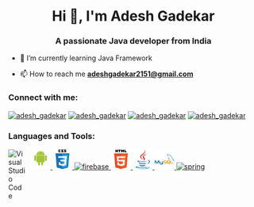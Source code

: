 <h1 align="center">Hi 👋, I'm Adesh Gadekar</h1>
<h3 align="center">A passionate Java developer from India</h3>

- 🔭 I’m currently learning Java Framework

- 📫 How to reach me **adeshgadekar2151@gmail.com**

<h3 align="left">Connect with me:</h3>
<p align="left">
<a href="https://www.linkedin.com/in/adeshgadekar/" target="blank"><img align="center" src="https://www.svgrepo.com/show/54425/linkedin.svg" alt="adesh_gadekar" height="30" width="40" /></a>
<a href="https://www.instagram.com/the_riddler_04/" target="blank"><img align="center" src="https://img.freepik.com/premium-vector/instagram-icon-paper-cut-style-social-media-icons_505135-235.jpg" alt="adesh_gadekar" height="30" width="40" /></a>
<a href="https://www.hackerrank.com/adeshgadekar2151" target="blank"><img align="center" src="https://raw.githubusercontent.com/rahuldkjain/github-profile-readme-generator/master/src/images/icons/Social/hackerrank.svg" alt="adesh_gadekar" height="30" width="40" /></a>
<a href="https://leetcode.com/adesh21/" target="blank"><img align="center" src="https://raw.githubusercontent.com/rahuldkjain/github-profile-readme-generator/master/src/images/icons/Social/leet-code.svg" alt="adesh_gadekar" height="30" width="40" /></a>
</p>

<h3 align="left">Languages and Tools:</h3>
<p align="left"> <a href="https://developer.android.com" target="_blank" rel="noreferrer"> <img src="https://raw.githubusercontent.com/devicons/devicon/master/icons/android/android-original-wordmark.svg" alt="android" width="40" height="40"/> </a> <a href="https://www.w3schools.com/css/" target="_blank" rel="noreferrer"> <img src="https://raw.githubusercontent.com/devicons/devicon/master/icons/css3/css3-original-wordmark.svg" alt="css3" width="40" height="40"/> </a> <a href="https://firebase.google.com/" target="_blank" rel="noreferrer"> <img src="https://www.vectorlogo.zone/logos/firebase/firebase-icon.svg" alt="firebase" width="40" height="40"/> </a> <a href="https://www.w3.org/html/" target="_blank" rel="noreferrer"> <img src="https://raw.githubusercontent.com/devicons/devicon/master/icons/html5/html5-original-wordmark.svg" alt="html5" width="40" height="40"/> </a> <a href="https://www.java.com" target="_blank" rel="noreferrer"> <img src="https://raw.githubusercontent.com/devicons/devicon/master/icons/java/java-original.svg" alt="java" width="40" height="40"/> </a> <a href="https://www.mysql.com/" target="_blank" rel="noreferrer"> <img src="https://raw.githubusercontent.com/devicons/devicon/master/icons/mysql/mysql-original-wordmark.svg" alt="mysql" width="40" height="40"/> </a> </a> <a href="https://spring.io/" target="_blank" rel="noreferrer"> <img src="https://www.vectorlogo.zone/logos/springio/springio-icon.svg" alt="spring" width="40" height="40"/> </a> <img align="left" alt="Visual Studio Code" width="35px" src="https://cdn.jsdelivr.net/gh/devicons/devicon/icons/vscode/vscode-original.svg" style="padding: 0 10px 10px 0;" /> </p>
